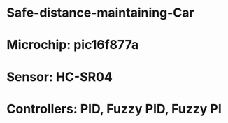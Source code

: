 # Safe-distance-maintaining-Car
# Microchip: pic16f877a
# Sensor: HC-SR04
# Controllers: PID, Fuzzy PID, Fuzzy PI
